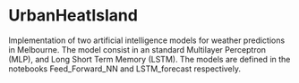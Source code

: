 # UrbanHeatIsland

Implementation of two artificial intelligence models for weather predictions in Melbourne. The model consist in an standard Multilayer Perceptron (MLP), and Long Short Term Memory (LSTM). The models are defined in the notebooks Feed_Forward_NN and LSTM_forecast respectively. 
